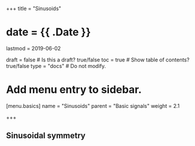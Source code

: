 +++
title = "Sinusoids"

# date = {{ .Date }}
lastmod = 2019-06-02

draft = false  # Is this a draft? true/false
toc = true  # Show table of contents? true/false
type = "docs"  # Do not modify.

# Add menu entry to sidebar.
[menu.basics]
  name = "Sinusoids"
  parent = "Basic signals"
  weight = 2.1

+++


## Sinusoidal symmetry
